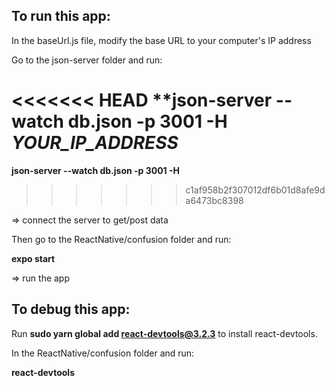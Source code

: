 ## To run this app:

In the baseUrl.js file, modify the base URL to your computer's IP address 

Go to the json-server folder and run:

<<<<<<< HEAD
**json-server --watch db.json -p 3001 -H *YOUR_IP_ADDRESS*
=======
**json-server --watch db.json -p 3001 -H *<IP address here>***
>>>>>>> c1af958b2f307012df6b01d8afe9da6473bc8398

=> connect the server to get/post data

Then go to the ReactNative/confusion folder and run:

**expo start**

=> run the app


## To debug this app:

Run **sudo yarn global add react-devtools@3.2.3** to install react-devtools.

In the ReactNative/confusion folder and run:

**react-devtools**
